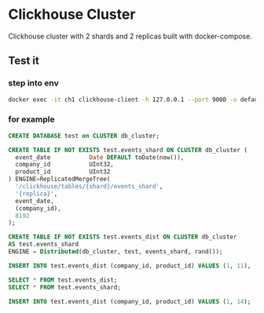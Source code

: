 # Clickhouse Cluster

Clickhouse cluster with 2 shards and 2 replicas built with docker-compose.

## Test it

### step into env

```sh
docker exec -it ch1 clickhouse-client -h 127.0.0.1 --port 9000 -u default --ask-password -n
```

### for example

```sql
CREATE DATABASE test on CLUSTER db_cluster;

CREATE TABLE IF NOT EXISTS test.events_shard ON CLUSTER db_cluster (
  event_date           Date DEFAULT toDate(now()),
  company_id           UInt32,
  product_id           UInt32
) ENGINE=ReplicatedMergeTree(
  '/clickhouse/tables/{shard}/events_shard', 
  '{replica}',
  event_date,
  (company_id),
  8192
);

CREATE TABLE IF NOT EXISTS test.events_dist ON CLUSTER db_cluster 
AS test.events_shard
ENGINE = Distributed(db_cluster, test, events_shard, rand());

INSERT INTO test.events_dist (company_id, product_id) VALUES (1, 11), (1, 12), (1, 13);

SELECT * FROM test.events_dist;
SELECT * FROM test.events_shard;

INSERT INTO test.events_dist (company_id, product_id) VALUES (1, 14);
```